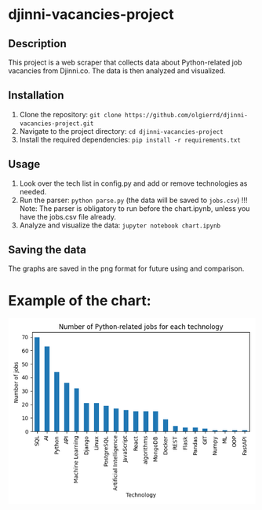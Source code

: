 # djinni-vacancies-project

## Description
This project is a web scraper that collects data about Python-related job vacancies from Djinni.co. The data is then analyzed and visualized.

## Installation
1. Clone the repository: `git clone https://github.com/olgierrd/djinni-vacancies-project.git`
2. Navigate to the project directory: `cd djinni-vacancies-project`
3. Install the required dependencies: `pip install -r requirements.txt`

## Usage
1. Look over the tech list in config.py and add or remove technologies as needed.
2. Run the parser: `python parse.py` (the data will be saved to `jobs.csv`)
!!! Note: The parser is obligatory to run before the chart.ipynb, unless you have the jobs.csv file already.
3. Analyze and visualize the data: `jupyter notebook chart.ipynb`

## Saving the data
The graphs are saved in the png format for future using and comparison.
# Example of the chart:
![techs_count_2024-02-15.png](techs_count_2024-02-15.png)